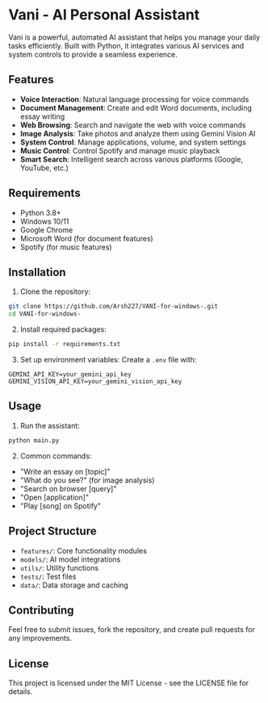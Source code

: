 # Vani - AI Personal Assistant

Vani is a powerful, automated AI assistant that helps you manage your daily tasks efficiently. Built with Python, it integrates various AI services and system controls to provide a seamless experience.

## Features

- **Voice Interaction**: Natural language processing for voice commands
- **Document Management**: Create and edit Word documents, including essay writing
- **Web Browsing**: Search and navigate the web with voice commands
- **Image Analysis**: Take photos and analyze them using Gemini Vision AI
- **System Control**: Manage applications, volume, and system settings
- **Music Control**: Control Spotify and manage music playback
- **Smart Search**: Intelligent search across various platforms (Google, YouTube, etc.)

## Requirements

- Python 3.8+
- Windows 10/11
- Google Chrome
- Microsoft Word (for document features)
- Spotify (for music features)

## Installation

1. Clone the repository:
```bash
git clone https://github.com/Arsh227/VANI-for-windows-.git
cd VANI-for-windows-
```

2. Install required packages:
```bash
pip install -r requirements.txt
```

3. Set up environment variables:
Create a `.env` file with:
```
GEMINI_API_KEY=your_gemini_api_key
GEMINI_VISION_API_KEY=your_gemini_vision_api_key
```

## Usage

1. Run the assistant:
```bash
python main.py
```

2. Common commands:
- "Write an essay on [topic]"
- "What do you see?" (for image analysis)
- "Search on browser [query]"
- "Open [application]"
- "Play [song] on Spotify"

## Project Structure

- `features/`: Core functionality modules
- `models/`: AI model integrations
- `utils/`: Utility functions
- `tests/`: Test files
- `data/`: Data storage and caching

## Contributing

Feel free to submit issues, fork the repository, and create pull requests for any improvements.

## License

This project is licensed under the MIT License - see the LICENSE file for details.
